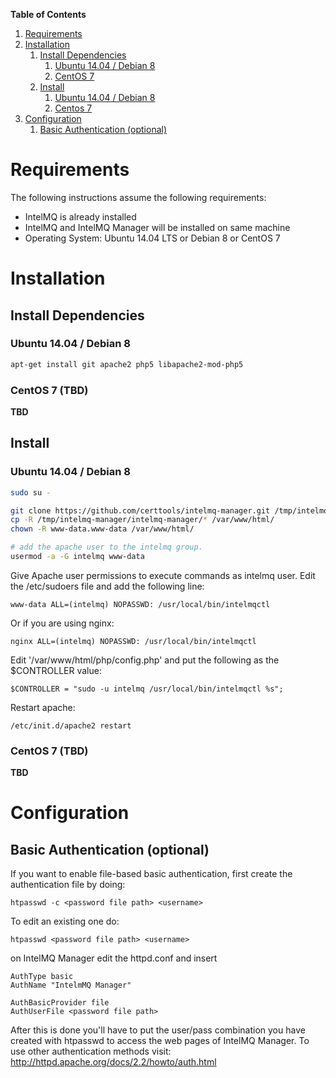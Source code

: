 **Table of Contents**

1. [Requirements](#requirements)
2. [Installation](#installation)
    1. [Install Dependencies](#install-dependencies)
        1. [Ubuntu 14.04 / Debian 8](#dependencies-ubuntudebian)
        2. [CentOS 7](#dependencies-centos)
    2. [Install](#install)
        1. [Ubuntu 14.04 / Debian 8](#install-ubuntudebian)
        2. [Centos 7](#install-centos)
3. [Configuration](#configuration)
    1. [Basic Authentication (optional)](#basic-auth)

<a name="requirements"></a>
# Requirements

The following instructions assume the following requirements:

* IntelMQ is already installed
* IntelMQ and IntelMQ Manager will be installed on same machine
* Operating System: Ubuntu 14.04 LTS or Debian 8 or CentOS 7

<a name="installation"></a>
# Installation

<a name="install-dependencies"></a>
## Install Dependencies

<a name="dependencies-ubuntudebian"></a>
### Ubuntu 14.04 / Debian 8

```bash
apt-get install git apache2 php5 libapache2-mod-php5
```

<a name="dependencies-centos"></a>
### CentOS 7 (TBD)

**TBD**


<a name="install"></a>
## Install

<a name="install-ubuntudebian"></a>
### Ubuntu 14.04 / Debian 8

```bash
sudo su -

git clone https://github.com/certtools/intelmq-manager.git /tmp/intelmq-manager
cp -R /tmp/intelmq-manager/intelmq-manager/* /var/www/html/
chown -R www-data.www-data /var/www/html/

# add the apache user to the intelmq group.
usermod -a -G intelmq www-data
```

Give Apache user permissions to execute commands as intelmq user. Edit the /etc/sudoers file and add the following line:
```
www-data ALL=(intelmq) NOPASSWD: /usr/local/bin/intelmqctl
```
Or if you are using nginx:
```
nginx ALL=(intelmq) NOPASSWD: /usr/local/bin/intelmqctl
```

Edit '/var/www/html/php/config.php' and put the following as the $CONTROLLER value:
```
$CONTROLLER = "sudo -u intelmq /usr/local/bin/intelmqctl %s";
```

Restart apache:
```
/etc/init.d/apache2 restart
```

<a name="install-centos"></a>
### CentOS 7 (TBD)

**TBD**

<a name="configuration"></a>
# Configuration

<a name="basic-auth"></a>
## Basic Authentication (optional)

If you want to enable file-based basic authentication, first create the authentication file by doing:

```
htpasswd -c <password file path> <username>
```

To edit an existing one do:

```
htpasswd <password file path> <username>
```

on IntelMQ Manager edit the httpd.conf and insert

```
AuthType basic
AuthName "IntelmMQ Manager"

AuthBasicProvider file
AuthUserFile <password file path>
```

After this is done you'll have to put the user/pass combination you have created with htpasswd to access the web pages of IntelMQ Manager. To use other authentication methods visit: http://httpd.apache.org/docs/2.2/howto/auth.html
